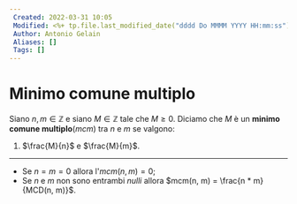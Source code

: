 ```yaml
---
 Created: 2022-03-31 10:05
 Modified: <%+ tp.file.last_modified_date("dddd Do MMMM YYYY HH:mm:ss") %>
 Author: Antonio Gelain
 Aliases: []
 Tags: []
---
```


# Minimo comune multiplo
Siano $n, m \in \mathbb{Z}$ e siano $M \in \mathbb{Z}$ tale che $M \ge 0$.
Diciamo che $M$ è un **minimo comune multiplo**(*mcm*) tra $n$ e $m$ se valgono:
1. $\frac{M}{n}$ e $\frac{M}{m}$.

---

- Se $n = m = 0$ allora l'$mcm(n, m) = 0$;
- Se $n$ e $m$ non sono entrambi *nulli* allora $mcm(n, m) = \frac{n * m}{MCD(n, m)}$.